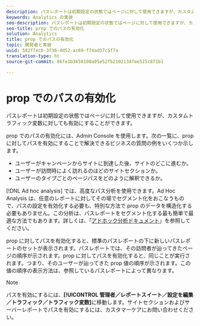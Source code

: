 ```yaml
---
description: パスレポートは初期設定の状態ではページに対して使用できますが、カスタムトラフィック変数に対しても有効にすることができます。
keywords: Analytics の実装
seo-description: パスレポートは初期設定の状態ではページに対して使用できますが、カスタムトラフィック変数に対しても有効にすることができます。
seo-title: prop でのパスの有効化
solution: Analytics
title: prop でのパスの有効化
topic: 開発者と実装
uuid: 582f7ecb-3f36-4d52-ac69-f74ad37c5f7a
translation-type: ht
source-git-commit: 86fe1b3650100a05e52fb2102134fee515c871b1

---
```



# prop でのパスの有効化

パスレポートは初期設定の状態ではページに対して使用できますが、カスタムトラフィック変数に対しても有効にすることができます。

prop でのパスの有効化には、Admin Console を使用します。次の一覧に、prop に対してパスを有効にすることで解決できるビジネスの質問の例をいくつか示します。

* ユーザーがキャンペーンからサイトに到達した後、サイトのどこに進むか。
* ユーザーが訪問時によく訪れるのはどのサイトセクションか。
* ユーザーのタイプごとのページパスをどのように解釈できるか。

[!DNL Ad hoc analysis] では、高度なパス分析を使用できます。Ad Hoc Analysis は、任意のレポートに対してその場でセグメント化をおこなうもので、パスの設定を有効化する必要も、特別な方法で prop のデータを構造化する必要もありません。この分析は、パスレポートをセグメント化する最も簡単で最適な方法でもあります。詳しくは、「[アドホック分析ドキュメント](https://marketing.adobe.com/resources/help/ja_JP/dsc/)」を参照してください。

prop に対してパスを有効化すると、標準のパスレポートの下に新しいパスレポートのセットが表示されます。パスレポートでは、その訪問者が辿ってきたページの順序が示されます。prop に対してパスを有効化すると、同じことが実行されます。つまり、そのユーザーが辿ってきた prop 値の順序が示されます。この値の順序の表示方法は、参照しているパスレポートによって異なります。

>[!NOTE]
>
>パスを有効にするには、**[!UICONTROL 管理者／レポートスイート／設定を編集／トラフィック／トラフィック変数]**&#x200B;に移動します。サイトセクションおよびサーバーレポートでパスを有効にするには、カスタマーケアにお問い合わせください。


